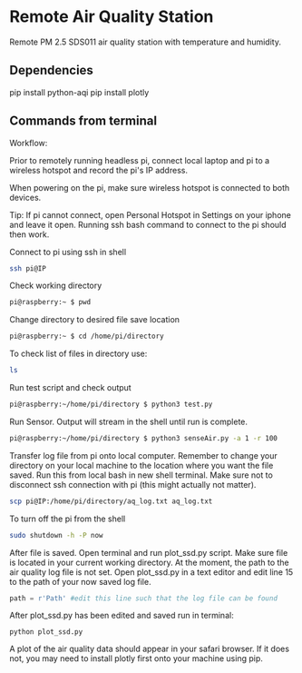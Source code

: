 # Remote Air Quality Station
 Remote PM 2.5 SDS011 air quality station with temperature and humidity.


## Dependencies

pip install python-aqi
pip install plotly

## Commands from terminal
Workflow:

Prior to remotely running headless pi, connect local laptop and pi to a wireless hotspot and record the pi's IP address.

When powering on the pi, make sure wireless hotspot is connected to both devices.

Tip: If pi cannot connect, open Personal Hotspot in Settings on your iphone and leave it open. Running ssh bash command to connect to the pi should then work.

Connect to pi using ssh in shell
```bash
ssh pi@IP
```
Check working directory
```bash
pi@raspberry:~ $ pwd
```
Change directory to desired file save location
```bash
pi@raspberry:~ $ cd /home/pi/directory
```
To check list of files in directory use:
```bash
ls
```
Run test script and check output
```bash
pi@raspberry:~/home/pi/directory $ python3 test.py
```
Run Sensor. Output will stream in the shell until run is complete.
```bash
pi@raspberry:~/home/pi/directory $ python3 senseAir.py -a 1 -r 100
```
Transfer log file from pi onto local computer. Remember to change your directory on your local machine to the location where you want the file saved. Run this from local bash in new shell terminal. Make sure not to disconnect ssh connection with pi (this might actually not matter).
```bash
scp pi@IP:/home/pi/directory/aq_log.txt aq_log.txt
```
To turn off the pi from the shell
```bash
sudo shutdown -h -P now
```
After file is saved. Open terminal and run plot_ssd.py script. Make sure file is located in your current working directory. At the moment, the path to the air quality log file is not set. Open plot_ssd.py in a text editor and edit line 15 to the path of your now saved log file.

```python
path = r'Path' #edit this line such that the log file can be found
```
After plot_ssd.py has been edited and saved run in terminal:
```base
python plot_ssd.py
```
A plot of the air quality data should appear in your safari browser. If it does not, you may need to install plotly first onto your machine using pip.
